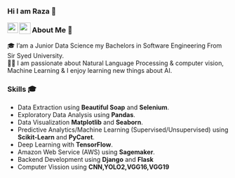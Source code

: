 ### Hi I am Raza 👋

<a href="www.linkedin.com/in/raza-rizwan98">
  <img align="left" width="24px" src="https://cdn.jsdelivr.net/npm/simple-icons@v3/icons/linkedin.svg"  />
</a>
<a href="rrizwan1998@gmail.com">
  <img align="left" width="26px" src="https://cdn.jsdelivr.net/npm/simple-icons@v3/icons/gmail.svg" />
</a>


### About Me 🚀
🎓 I’am a Junior Data Science my Bachelors in Software Engineering From Sir Syed University. </br>
👨‍💻  I am passionate about Natural Language Processing & computer vision, Machine Learning & I enjoy learning new things about AI. </br>

### Skills 🎓
- Data Extraction using <strong>Beautiful Soap</strong> and <strong>Selenium</strong>.
- Exploratory Data Analysis using <strong>Pandas</strong>.
- Data Visualization <strong>Matplotlib</strong> and <strong>Seaborn</strong>.
- Predictive Analytics/Machine Learning (Supervised/Unsupervised) using <strong>Scikit-Learn</strong> and <strong>PyCaret</strong>.
- Deep Learning  with <strong>TensorFlow</strong>.
- Amazon Web Service (AWS) using  <strong>Sagemaker</strong>.
- Backend Development using <strong>Django</strong> and <strong>Flask</strong>
- Computer Vission using  <strong>CNN,YOLO2,VGG16,VGG19</strong>
